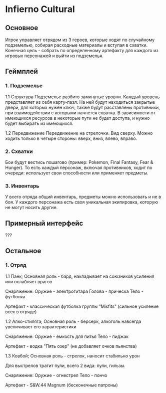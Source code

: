 # Infierno Cultural

## Основное
Игрок управляет отрядом из 3 героев, которые ходят по случайному подземелью, собирая 
расходные материалы и вступая в схватки. Конечная цель - собрать по определенному артефакту 
для каждого из игровых персонажей и выйти из подземелья.

## Геймплей

### 1. Подземелье

1.1 Структура
Подземелье разбито замкнутые уровни. Каждый уровень представляет из себя карту-пазл. На ней будут 
находиться закрытые двери, для которых нужен ключ, также будут расставлены противники, при взаимодействии
с которыми начнется схватка. В зависимости от имеющихся ресурсов в некоторые пути не будет доступа, 
и нужно будет выбирать из имеющихся.

1.2 Передвижение
Передвижение на стрелочки. Вид сверху. Можно ходить только в четыре стороны: вверх, вниз, влево, вправо.

### 2. Схватки
Бои будут вестись пошагово (пример: Pokemon, Final Fantasy, Fear & Hunger). То есть каждый персонаж, включая противников,
ходит по очереди: использует свои способности или применяет предметы.

### 3. Инвентарь
У всего отряда общий инвентарь, предметы можно использовать и не в боя. У каждого персонажа есть своя уникальная
экипировка, которую не могут носить другие.

## Примерный интерфейс

???

## Остальное

### 1. Отряд

1.1 Панк;
Основная роль - бард, накладывает на союзников усиления или ослабляет врагов

Снаряжение:
Оружие - электрогитара
Голова - прическа
Тело - футболка

Артефакт - классическая футболка группы "Misfits" (сильное усиление всех в отряде)

1.2 Алко-стиляга;
Основная роль - берсерк, алкоголь навсегда увеличивает его характеристики

Снаряжение:
Оружие - емкость для питья
Тело - пиджак

Артефакт - водка "Пять озер" (не добавляет очков пьянства)

1.3 Ковбой;
Основная роль - стрелок, наносит стабильно урон

Для выстрелов тратит пули, всего 2 вида: пули, гильзы.

Снаряжение:
Оружие - огнестрел
Тело - пончо

Артефакт - S&W.44 Magnum (бесконечные патроны)
